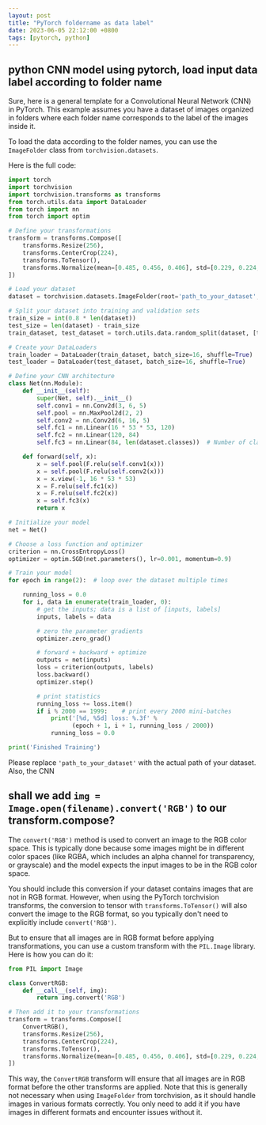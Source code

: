 ```yaml
---
layout: post
title: "PyTorch foldername as data label"
date: 2023-06-05 22:12:00 +0800
tags: [pytorch, python]
---
```


## python CNN model using pytorch, load input data label according to folder name

Sure, here is a general template for a Convolutional Neural Network (CNN) in PyTorch. This example assumes you have a dataset of images organized in folders where each folder name corresponds to the label of the images inside it.

To load the data according to the folder names, you can use the `ImageFolder` class from `torchvision.datasets`. 

Here is the full code:

```python
import torch
import torchvision
import torchvision.transforms as transforms
from torch.utils.data import DataLoader
from torch import nn
from torch import optim

# Define your transformations
transform = transforms.Compose([
    transforms.Resize(256),
    transforms.CenterCrop(224),
    transforms.ToTensor(),
    transforms.Normalize(mean=[0.485, 0.456, 0.406], std=[0.229, 0.224, 0.225]),
])

# Load your dataset
dataset = torchvision.datasets.ImageFolder(root='path_to_your_dataset', transform=transform)

# Split your dataset into training and validation sets
train_size = int(0.8 * len(dataset))
test_size = len(dataset) - train_size
train_dataset, test_dataset = torch.utils.data.random_split(dataset, [train_size, test_size])

# Create your DataLoaders
train_loader = DataLoader(train_dataset, batch_size=16, shuffle=True)
test_loader = DataLoader(test_dataset, batch_size=16, shuffle=True)

# Define your CNN architecture
class Net(nn.Module):
    def __init__(self):
        super(Net, self).__init__()
        self.conv1 = nn.Conv2d(3, 6, 5)
        self.pool = nn.MaxPool2d(2, 2)
        self.conv2 = nn.Conv2d(6, 16, 5)
        self.fc1 = nn.Linear(16 * 53 * 53, 120)
        self.fc2 = nn.Linear(120, 84)
        self.fc3 = nn.Linear(84, len(dataset.classes))  # Number of classes is equal to the number of folders

    def forward(self, x):
        x = self.pool(F.relu(self.conv1(x)))
        x = self.pool(F.relu(self.conv2(x)))
        x = x.view(-1, 16 * 53 * 53)
        x = F.relu(self.fc1(x))
        x = F.relu(self.fc2(x))
        x = self.fc3(x)
        return x

# Initialize your model
net = Net()

# Choose a loss function and optimizer
criterion = nn.CrossEntropyLoss()
optimizer = optim.SGD(net.parameters(), lr=0.001, momentum=0.9)

# Train your model
for epoch in range(2):  # loop over the dataset multiple times

    running_loss = 0.0
    for i, data in enumerate(train_loader, 0):
        # get the inputs; data is a list of [inputs, labels]
        inputs, labels = data

        # zero the parameter gradients
        optimizer.zero_grad()

        # forward + backward + optimize
        outputs = net(inputs)
        loss = criterion(outputs, labels)
        loss.backward()
        optimizer.step()

        # print statistics
        running_loss += loss.item()
        if i % 2000 == 1999:    # print every 2000 mini-batches
            print('[%d, %5d] loss: %.3f' %
                  (epoch + 1, i + 1, running_loss / 2000))
            running_loss = 0.0

print('Finished Training')
```

Please replace `'path_to_your_dataset'` with the actual path of your dataset. Also, the CNN

## shall we add `img = Image.open(filename).convert('RGB')` to our transform.compose?

The `convert('RGB')` method is used to convert an image to the RGB color space. This is typically done because some images might be in different color spaces (like RGBA, which includes an alpha channel for transparency, or grayscale) and the model expects the input images to be in the RGB color space.

You should include this conversion if your dataset contains images that are not in RGB format. However, when using the PyTorch torchvision transforms, the conversion to tensor with `transforms.ToTensor()` will also convert the image to the RGB format, so you typically don't need to explicitly include `convert('RGB')`.

But to ensure that all images are in RGB format before applying transformations, you can use a custom transform with the `PIL.Image` library. Here is how you can do it:

```python
from PIL import Image

class ConvertRGB:
    def __call__(self, img):
        return img.convert('RGB')

# Then add it to your transformations
transform = transforms.Compose([
    ConvertRGB(),
    transforms.Resize(256),
    transforms.CenterCrop(224),
    transforms.ToTensor(),
    transforms.Normalize(mean=[0.485, 0.456, 0.406], std=[0.229, 0.224, 0.225]),
])
```

This way, the `ConvertRGB` transform will ensure that all images are in RGB format before the other transforms are applied. Note that this is generally not necessary when using `ImageFolder` from torchvision, as it should handle images in various formats correctly. You only need to add it if you have images in different formats and encounter issues without it.